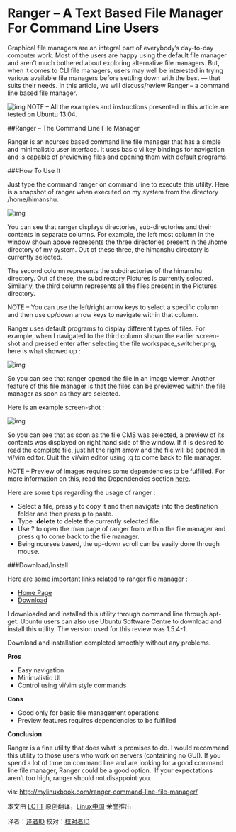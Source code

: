 Ranger – A Text Based File Manager For Command Line Users
=========================================================

Graphical file managers are an integral part of everybody’s day-to-day computer work. Most of the users are happy using the default file manager and aren’t much bothered about exploring alternative file managers. But, when it comes to CLI file managers, users may well be interested in trying various available file managers before settling down with the best — that suits their needs. In this article, we will discuss/review Ranger – a command line based file manager.


![img](http://mylinuxbook.com/wp-content/uploads/2013/09/ranger-main.png "ranger-main")
NOTE – All the examples and instructions presented in this article are tested on Ubuntu 13.04.

##Ranger – The Command Line File Manager

Ranger is an ncurses based command line file manager that has a simple and minimalistic user interface. It uses basic vi key bindings for navigation and is capable of previewing files and opening them with default programs.

###How To Use It

Just type the command ranger on command line to execute this utility. Here is a snapshot of ranger when executed on my system from the directory /home/himanshu.

![img](http://mylinuxbook.com/wp-content/uploads/2013/09/ranger-1.png "ranger-1")

You can see that ranger displays directories, sub-directories and their contents in separate columns. For example, the left most column in the window shown above represents the three directories present in the /home directory of my system. Out of these three, the himanshu directory is currently selected.

The second column represents the subdirectories of the himanshu directory. Out of these, the subdirectory Pictures is currently selected. Similarly, the third column represents all the files present in the Pictures directory.

NOTE – You can use the left/right arrow keys to select a specific column and then use up/down arrow keys to navigate within that column.

Ranger uses default programs to display different types of files. For example, when I navigated to the third column shown the earlier screen-shot and pressed enter after selecting the file workspace_switcher.png, here is what showed up :

![img](http://mylinuxbook.com/wp-content/uploads/2013/09/ranger-2.png "ranger-2")

So you can see that ranger opened the file in an image viewer. Another feature of this file manager is that the files can be previewed within the file manager as soon as they are selected.

Here is an example screen-shot :

![img](http://mylinuxbook.com/wp-content/uploads/2013/09/ranger-3.png "ranger-3")

So you can see that as soon as the file CMS was selected, a preview of its contents was displayed on right hand side of the window.  If it is desired to read the complete file, just hit the right arrow and the file will be opened in vi/vim editor. Quit the vi/vim editor using :q to come back to file manager.

NOTE – Preview of Images requires some dependencies to be fulfilled. For more information on this, read the Dependencies section [here][1].

Here are some tips regarding the usage of ranger :

- Select a file, press y to copy it and then navigate into the destination folder and then press p to paste.
- Type **:delete** to delete the currently selected file.
- Use ? to open the man page of ranger from within the file manager and press q to come back to the file manager.
- Being ncurses based, the up-down scroll can be easily done through mouse.

###Download/Install

Here are some important links related to ranger file manager :

- [Home Page][2]
- [Download][3]

I downloaded and installed this utility through command line through apt-get. Ubuntu users can also use Ubuntu Software Centre to download and install this utility. The version used for this review was 1.5.4-1.

Download and installation completed smoothly without any problems.

**Pros**

- Easy navigation
- Minimalistic UI
- Control using vi/vim style commands

**Cons**

- Good only for basic file management operations
- Preview features requires dependencies to be fulfilled

**Conclusion**

Ranger is a fine utility that does what is promises to do. I would recommend this utility to those users who work on servers (containing no GUI). If you spend a lot of time on command line and are looking for a good command line file manager, Ranger could be a good option.. If your expectations aren’t too high, ranger should not disappoint you.

via: http://mylinuxbook.com/ranger-command-line-file-manager/

本文由 [LCTT][] 原创翻译，[Linux中国][] 荣誉推出

译者：[译者ID][] 校对：[校对者ID][]

[LCTT]:https://github.com/LCTT/TranslateProject
[Linux中国]:http://linux.cn/portal.php
[译者ID]:http://linux.cn/space/译者ID
[校对者ID]:http://linux.cn/space/校对者ID

[1]:http://ranger.nongnu.org/
[2]:http://ranger.nongnu.org/index.html
[3]:http://ranger.nongnu.org/download.html

